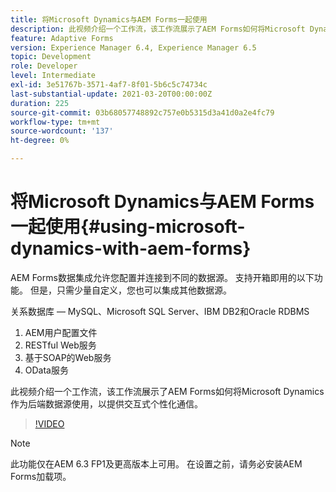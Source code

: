 ```yaml
---
title: 将Microsoft Dynamics与AEM Forms一起使用
description: 此视频介绍一个工作流，该工作流展示了AEM Forms如何将Microsoft Dynamics作为后端数据源使用，以提供交互式个性化通信。
feature: Adaptive Forms
version: Experience Manager 6.4, Experience Manager 6.5
topic: Development
role: Developer
level: Intermediate
exl-id: 3e51767b-3571-4af7-8f01-5b6c5c74734c
last-substantial-update: 2021-03-20T00:00:00Z
duration: 225
source-git-commit: 03b68057748892c757e0b5315d3a41d0a2e4fc79
workflow-type: tm+mt
source-wordcount: '137'
ht-degree: 0%

---
```


# 将Microsoft Dynamics与AEM Forms一起使用{#using-microsoft-dynamics-with-aem-forms}

AEM Forms数据集成允许您配置并连接到不同的数据源。 支持开箱即用的以下功能。 但是，只需少量自定义，您也可以集成其他数据源。

关系数据库 — MySQL、Microsoft SQL Server、IBM DB2和Oracle RDBMS
1. AEM用户配置文件
1. RESTful Web服务
1. 基于SOAP的Web服务
1. OData服务

此视频介绍一个工作流，该工作流展示了AEM Forms如何将Microsoft Dynamics作为后端数据源使用，以提供交互式个性化通信。

>[!VIDEO](https://video.tv.adobe.com/v/39253?quality=12&learn=on&captions=chi_hans)

>[!NOTE]
>
>此功能仅在AEM 6.3 FP1及更高版本上可用。 在设置之前，请务必安装AEM Forms加载项。

